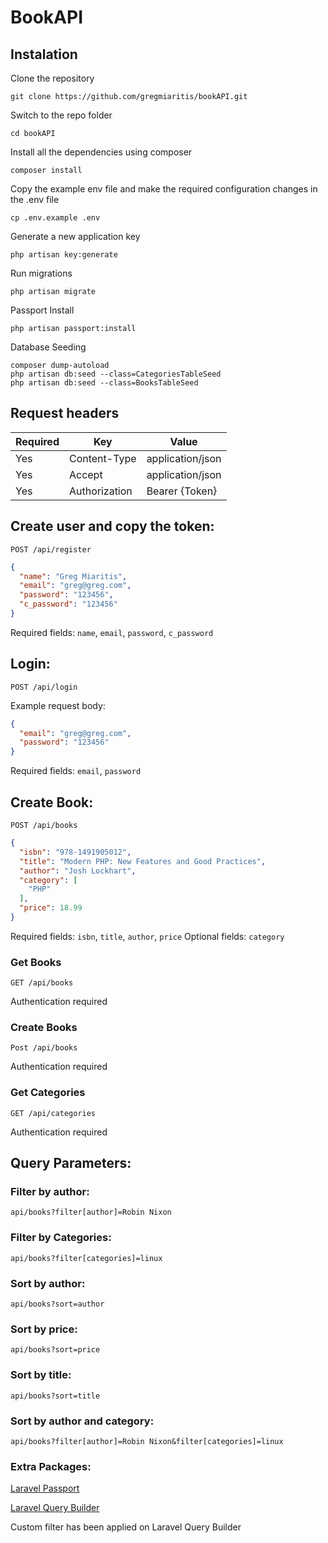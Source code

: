 # BookAPI

## Instalation

Clone the repository

```
git clone https://github.com/gregmiaritis/bookAPI.git
```

Switch to the repo folder

```
cd bookAPI
```

Install all the dependencies using composer

```
composer install
```

Copy the example env file and make the required configuration changes in the .env file

```
cp .env.example .env
```

Generate a new application key

```
php artisan key:generate
```

Run migrations
```
php artisan migrate
```

Passport Install
```
php artisan passport:install
```

Database Seeding
```
composer dump-autoload
php artisan db:seed --class=CategoriesTableSeed
php artisan db:seed --class=BooksTableSeed
```

## Request headers

|**Required** | **Key**           | **Value**         |
|-------------|------------------	|------------------	|
| Yes      	  | Content-Type     	| application/json 	|
| Yes      	  | Accept           	| application/json  |
| Yes      	  | Authorization    	| Bearer {Token}   	|

## Create user and copy the token:

`POST /api/register`

```JSON
{
  "name": "Greg Miaritis",
  "email": "greg@greg.com",
  "password": "123456",
  "c_password": "123456"
}
```
Required fields: `name`, `email`, `password`, `c_password`

## Login:

`POST /api/login`

Example request body:
```JSON
{
  "email": "greg@greg.com",
  "password": "123456"
}
```
Required fields: `email`, `password`

## Create Book:

`POST /api/books`

```JSON
{
  "isbn": "978-1491905012",
  "title": "Modern PHP: New Features and Good Practices",
  "author": "Josh Lockhart",
  "category": [
    "PHP"
  ],
  "price": 18.99
}
```
Required fields: `isbn`, `title`, `author`, `price`
Optional fields: `category`

### Get Books

`GET /api/books`

Authentication required

### Create Books

`Post /api/books`

Authentication required

### Get Categories

`GET /api/categories`

Authentication required


## Query Parameters:

### Filter by author:

```
api/books?filter[author]=Robin Nixon
```

### Filter by Categories:

```
api/books?filter[categories]=linux
```
### Sort by author:

```
api/books?sort=author
```
### Sort by price:

```
api/books?sort=price
```
### Sort by title:

```
api/books?sort=title
```

### Sort by author and category:

```
api/books?filter[author]=Robin Nixon&filter[categories]=linux
```
### Extra Packages:
[Laravel Passport](https://laravel.com/docs/5.7/passport)

[Laravel Query Builder](https://github.com/spatie/laravel-query-builder)

Custom filter has been applied on Laravel Query Builder
